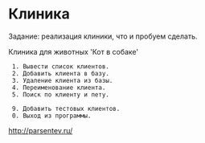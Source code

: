 # Клиника

Задание: реализация клиники, что и пробуем сделать.

 Клиника для животных 'Кот в собаке' 

     1. Вывести список клиентов.     
     2. Добавить клиента в базу.     
     3. Удаление клиента из базы.    
     4. Переименование клиента.      
     5. Поиск по клиенту и пету.     
                                     
     9. Добавить тестовых клиентов.  
     0. Выход из программы.          


http://parsentev.ru/

